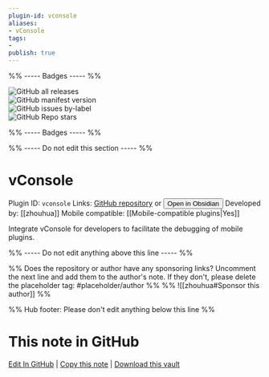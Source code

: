 ```yaml
---
plugin-id: vconsole
aliases:
- vConsole
tags: 
- 
publish: true
---
```


%% ----- Badges ----- %%

![GitHub all releases](https://img.shields.io/github/downloads/zhouhua/obsidian-vconsole/total?color=573E7A&logo=github&style=for-the-badge)   
![GitHub manifest version](https://img.shields.io/github/manifest-json/v/zhouhua/obsidian-vconsole?color=573E7A&logo=github&style=for-the-badge)   
![GitHub issues by-label](https://img.shields.io/github/issues/zhouhua/obsidian-vconsole/help%20wanted?color=573E7A&logo=github&style=for-the-badge)   
![GitHub Repo stars](https://img.shields.io/github/stars/zhouhua/obsidian-vconsole?color=573E7A&logo=github&style=for-the-badge)

%% ----- Badges ----- %%

%% ----- Do not edit this section ----- %%

# vConsole

Plugin ID: `vconsole`
Links: [GitHub repository](https://github.com/zhouhua/obsidian-vconsole) or [<button id=HH>Open in Obsidian</button>](obsidian://show-plugin?id=vconsole)
Developed by: [[zhouhua]]
Mobile compatible: [[Mobile-compatible plugins|Yes]]

Integrate vConsole for developers to facilitate the debugging of mobile plugins.

%% ----- Do not edit anything above this line ----- %% 

%% Does the repository or author have any sponsoring links? Uncomment the next line and add them to the author's note. If they don't, please delete the placeholder tag: #placeholder/author %%
%% ![[zhouhua#Sponsor this author]] %%

%% Hub footer: Please don't edit anything below this line %%

# This note in GitHub

<span class="git-footer">[Edit In GitHub](https://github.dev/obsidian-community/obsidian-hub/blob/main/02%20-%20Community%20Expansions/02.05%20All%20Community%20Expansions/Plugins/vconsole.md "git-hub-edit-note") | [Copy this note](https://raw.githubusercontent.com/obsidian-community/obsidian-hub/main/02%20-%20Community%20Expansions/02.05%20All%20Community%20Expansions/Plugins/vconsole.md "git-hub-copy-note") | [Download this vault](https://github.com/obsidian-community/obsidian-hub/archive/refs/heads/main.zip "git-hub-download-vault") </span>
